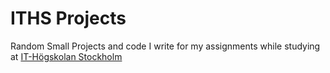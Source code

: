 # ITHS Projects

Random Small Projects and code I write for my assignments while studying at [IT-Högskolan Stockholm](https://www.iths.se/)
